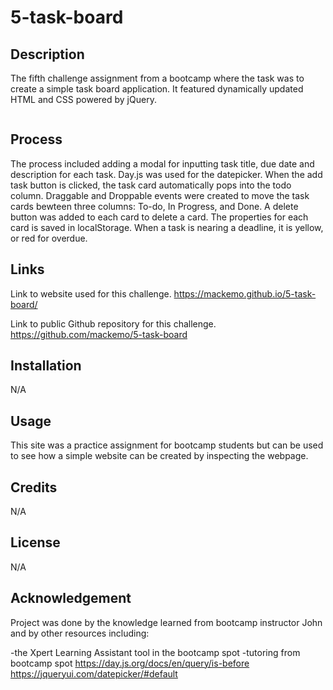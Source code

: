 # 5-task-board


## Description

The fifth challenge assignment from a bootcamp where the task was to create a simple task board application. It featured dynamically updated HTML and CSS powered by jQuery.

<img src=""/>


## Process

The process included adding a modal for inputting task title, due date and description for each task. Day.js was used for the datepicker. When the add task button is clicked, the task card automatically pops into the todo column. Draggable and Droppable events were created to move the task cards bewteen three columns: To-do, In Progress, and Done. A delete button was added to each card to delete a card. The properties for each card is saved in localStorage. When a task is nearing a deadline, it is yellow, or red for overdue.


## Links

Link to website used for this challenge.
https://mackemo.github.io/5-task-board/

Link to public Github repository for this challenge.
https://github.com/mackemo/5-task-board


## Installation

N/A


## Usage

This site was a practice assignment for bootcamp students but can be used to see how a simple website can be created by inspecting the webpage.


## Credits

N/A


## License

N/A


## Acknowledgement

Project was done by the knowledge learned from bootcamp instructor John and by other resources including:

-the Xpert Learning Assistant tool in the bootcamp spot
-tutoring from bootcamp spot
https://day.js.org/docs/en/query/is-before
https://jqueryui.com/datepicker/#default

